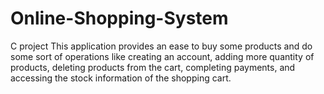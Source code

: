 # Online-Shopping-System
C project
This application provides an ease to buy some products and do some sort of operations like creating an account, adding more quantity of products, deleting products from the cart, completing payments, and accessing the stock information of the shopping cart.
